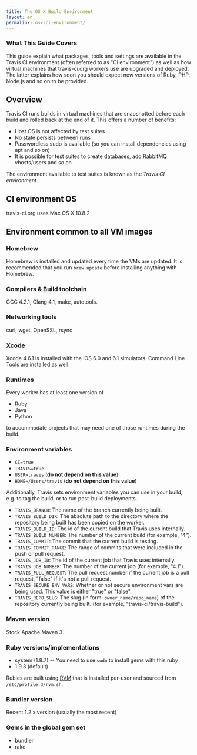 ```yaml
---
title: The OS X Build Environment
layout: en
permalink: osx-ci-environment/
---
```


### What This Guide Covers

This guide explain what packages, tools and settings are available in the Travis CI environment (often referred to as "CI environment") as well as how virtual machines that travis-ci.org workers use are upgraded and deployed. The latter explains how soon you should expect new versions of
Ruby, PHP, Node.js and so on to be provided.

## Overview

Travis CI runs builds in virtual machines that are snapshotted before each build and rolled back at the end of it. This offers a number of benefits:

* Host OS is not affected by test suites
* No state persists between runs
* Passwordless sudo is available (so you can install dependencies using apt and so on)
* It is possible for test suites to create databases, add RabbitMQ vhosts/users and so on

The environment available to test suites is known as the *Travis CI environment*.

## CI environment OS

travis-ci.org uses Mac OS X 10.8.2

## Environment common to all VM images

### Homebrew

Homebrew is installed and updated every time the VMs are updated. It is recommended that you run `brew update` before installing anything with Homebrew.


### Compilers & Build toolchain

GCC 4.2.1, Clang 4.1, make, autotools.


### Networking tools

curl, wget, OpenSSL, rsync

### Xcode

Xcode 4.6.1 is installed with the iOS 6.0 and 6.1 simulators. Command Line Tools are installed as well.


### Runtimes

Every worker has at least one version of

* Ruby
* Java
* Python

to accommodate projects that may need one of those runtimes during the build.

### Environment variables

* `CI=true`
* `TRAVIS=true`
* `USER=travis` (**do not depend on this value**)
* `HOME=/Users/travis` (**do not depend on this value**)

Additionally, Travis sets environment variables you can use in your build, e.g.
to tag the build, or to run post-build deployments.

* `TRAVIS_BRANCH`: The name of the branch currently being built.
* `TRAVIS_BUILD_DIR`: The absolute path to the directory where the repository
  being built has been copied on the worker.
* `TRAVIS_BUILD_ID`: The id of the current build that Travis uses internally.
* `TRAVIS_BUILD_NUMBER`: The number of the current build (for example, "4").
* `TRAVIS_COMMIT`: The commit that the current build is testing.
* `TRAVIS_COMMIT_RANGE`: The range of commits that were included in the push
  or pull request.
* `TRAVIS_JOB_ID`: The id of the current job that Travis uses internally.
* `TRAVIS_JOB_NUMBER`: The number of the current job (for example, "4.1").
* `TRAVIS_PULL_REQUEST`: The pull request number if the current job is a pull
  request, "false" if it's not a pull request.
* `TRAVIS_SECURE_ENV_VARS`: Whether or not secure environment vars are being
  used. This value is either "true" or "false".
* `TRAVIS_REPO_SLUG`: The slug (in form: `owner_name/repo_name`) of the
  repository currently being built. (for example, "travis-ci/travis-build").


### Maven version

Stock Apache Maven 3.

### Ruby versions/implementations

* system (1.8.7) -- You need to use `sudo` to install gems with this ruby
* 1.9.3 (default)

Rubies are built using [RVM](http://rvm.io/) that is installed per-user and sourced from `/etc/profile.d/rvm.sh`.

### Bundler version

Recent 1.2.x version (usually the most recent)

### Gems in the global gem set

* bundler
* rake

